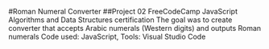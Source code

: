 #Roman Numeral Converter
##Project 02 FreeCodeCamp JavaScript Algorithms and Data Structures certification
The goal was to create converter that accepts Arabic numerals (Western digits) and outputs Roman numerals
Code used: JavaScript, Tools: Visual Studio Code
